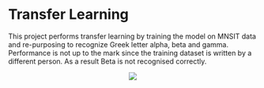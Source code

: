 # Transfer Learning

This project performs transfer learning by training the model on MNSIT data and re-purposing to recognize Greek letter alpha, beta and gamma. Performance is not up to the mark since the training dataset is written by a different person. As a result Beta is not recognised correctly.
 
<p align="center">
<img src = https://user-images.githubusercontent.com/55364143/235336891-65fccb99-38cf-433b-90ca-bec6c3900026.jpg>
</p>
